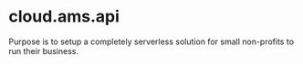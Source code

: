 # cloud.ams.api
Purpose is to setup a completely serverless solution for small non-profits to run their business.
